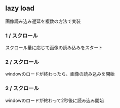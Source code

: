 <h2>lazy load</h1>
画像読み込み遅延を複数の方法で実装

<h3>1 / スクロール</h3>
スクロール量に応じて画像の読み込みをスタート

<h3>2 / スクロール</h3>
windowのロードが終わったら、画像の読み込みを開始


<h3>2 / スクロール</h3>
windowのロードが終わって2秒後に読み込み開始
